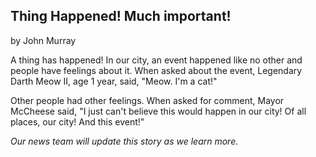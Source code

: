 <!DOCTYPE html>
<html>
  <head>
    <meta charset="utf-8">
    <meta name="viewport" content="width=device-width">
    <title>HTML Bones</title>
    <link href="style.css" rel="stylesheet" type="text/css" />
  </head>
  <body>
    <Article class="article">
      <ArticleTitle class="articleTitle">
        <h1>Thing Happened! Much important!</h1>
      </ArticleTitle>
      <ArticleAuthor classname="articleTitle">by John Murray</ArticleAuthor>
      <ArticleText>
        <p>A thing has happened! In our city, an event happened like no other and people have feelings about it. When asked about the event, Legendary Darth Meow II, age 1 year, said, "Meow. I'm a cat!"</p>
        <p>Other people had other feelings. When asked for comment, Mayor McCheese said, "I just can't believe this would happen in our city! Of all places, our city! And this event!"</p>
        <p><em>Our news team will update this story as we learn more.</em></p>
      </ArticleText>
    </Article>
    <script src="script.js"></script>
  </body>
</html>